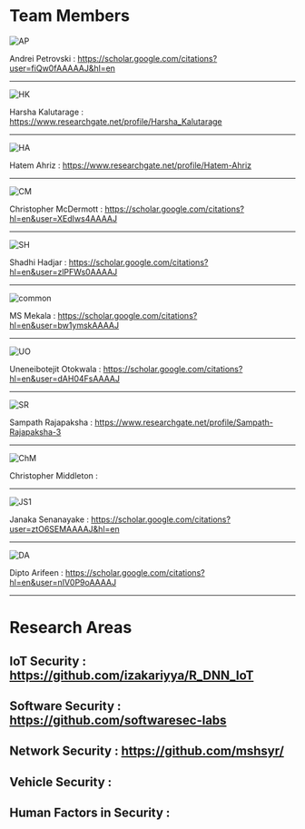 # Team Members

![AP](https://user-images.githubusercontent.com/125314333/218660933-aff958e4-31ec-429b-a1e5-fec89252176c.jpg) 

Andrei Petrovski : https://scholar.google.com/citations?user=fiQw0fAAAAAJ&hl=en

***************************************************************************************************************


![HK](https://user-images.githubusercontent.com/125314333/218662155-9c704521-2fed-41dd-82a8-6f33693c2dfd.png)

Harsha Kalutarage : https://www.researchgate.net/profile/Harsha_Kalutarage

***************************************************************************************************************


![HA](https://user-images.githubusercontent.com/125314333/218663500-2bd561e6-d769-49d3-bd08-549b91919b4c.jpg)

Hatem Ahriz : https://www.researchgate.net/profile/Hatem-Ahriz

***************************************************************************************************************


![CM](https://user-images.githubusercontent.com/125314333/218664211-72c5ae1a-2e68-4632-890b-02d0b54029f5.jpg)

Christopher McDermott : https://scholar.google.com/citations?hl=en&user=XEdIws4AAAAJ

***************************************************************************************************************


![SH](https://user-images.githubusercontent.com/125314333/218664507-01cb796c-aa31-4160-8c9c-bbb3ff71d1c4.jpg)

Shadhi Hadjar : https://scholar.google.com/citations?hl=en&user=zlPFWs0AAAAJ

***************************************************************************************************************


![common](https://user-images.githubusercontent.com/125314333/218665412-541925e2-47ef-47d0-85ad-22448d3d9b55.jpg)

MS Mekala : https://scholar.google.com/citations?hl=en&user=bw1ymskAAAAJ

***************************************************************************************************************


![UO](https://user-images.githubusercontent.com/125314333/218666240-7523f76b-6fd9-4647-80a3-496d1b22d3d6.jpg)

Uneneibotejit Otokwala : https://scholar.google.com/citations?hl=en&user=dAH04FsAAAAJ

***************************************************************************************************************


![SR](https://user-images.githubusercontent.com/125314333/218666769-bd42ccc6-82a7-4cfc-86e9-8822280b9838.jpg)

Sampath Rajapaksha : https://www.researchgate.net/profile/Sampath-Rajapaksha-3

***************************************************************************************************************


![ChM](https://user-images.githubusercontent.com/125314333/218667511-bf470758-56f3-44b0-890f-bfdf4b5a1daf.jpg)

Christopher Middleton : 

***************************************************************************************************************


![JS1](https://user-images.githubusercontent.com/125314333/218667728-152115a5-943c-41e3-8b91-d0561ced3232.jpg)

Janaka Senanayake : https://scholar.google.com/citations?user=ztO6SEMAAAAJ&hl=en

***************************************************************************************************************


![DA](https://user-images.githubusercontent.com/125314333/218668067-2bc06b5e-b1c3-4fa3-9dbc-7afa6a4b0381.jpg)

Dipto Arifeen : https://scholar.google.com/citations?hl=en&user=nIV0P9oAAAAJ

***************************************************************************************************************



# Research Areas
## IoT Security : https://github.com/izakariyya/R_DNN_IoT
## Software Security : https://github.com/softwaresec-labs
## Network Security : https://github.com/mshsyr/
## Vehicle Security : 
## Human Factors in Security : 
